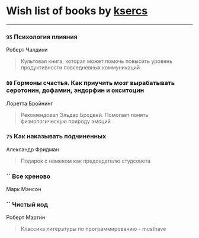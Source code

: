 # Wish list of books by [ksercs](https://plus.google.com/u/0/113010305809091482859/)
---

### `95` Психология плияния
Роберт Чалдини
> Культовая книга, которая может помочь повысить уровень продуктивности повседневных коммуникаций

### `80` Гормоны счастья. Как приучить мозг вырабатывать серотонин, дофамин, эндорфин и окситоцин
Лоретта Бройнинг
> Рекомендовал Эльдар Бродвей. Помогает понять физиологическую природу эмоций

### `75` Как наказывать подчиненных
Александр Фридман
> Подарок с намеком как председателю студсовета

### `` Все хреново
Марк Мэнсон

### `` Чистый код
Роберт Мартин
> Классика литературы по программированию - musthave

